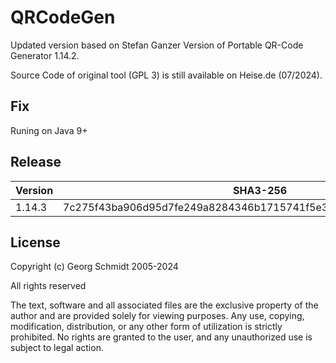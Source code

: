 # QRCodeGen

Updated version based on Stefan Ganzer Version of Portable QR-Code Generator 1.14.2.

Source Code of original tool (GPL 3) is still available on Heise.de (07/2024).

## Fix

Runing on Java 9+

## Release

| Version | SHA3-256                                                     |
| ------- | ------------------------------------------------------------ |
| 1.14.3  | 7c275f43ba906d95d7fe249a8284346b1715741f5e313a9dea431b0b70b2af91 |

## License

Copyright (c) Georg Schmidt 2005-2024

All rights reserved

The text, software and all associated files are the exclusive property of the author and are provided solely for viewing purposes. Any use, copying, modification, distribution, or any other form of utilization is strictly prohibited. No rights are granted to the user, and any unauthorized use is subject to legal action.